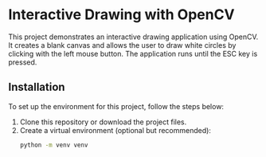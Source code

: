 # Interactive Drawing with OpenCV

This project demonstrates an interactive drawing application using OpenCV. It creates a blank canvas and allows the user to draw white circles by clicking with the left mouse button. The application runs until the ESC key is pressed.

## Installation

To set up the environment for this project, follow the steps below:

1. Clone this repository or download the project files.
2. Create a virtual environment (optional but recommended):
   ```bash
   python -m venv venv
